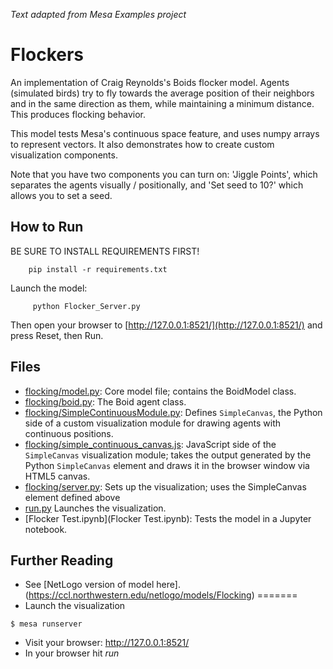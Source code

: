 *Text adapted from Mesa Examples project*

# Flockers

An implementation of Craig Reynolds's Boids flocker model. Agents (simulated birds) try to fly towards the average position of their neighbors and in the same direction as them, while maintaining a minimum distance. This produces flocking behavior.

This model tests Mesa's continuous space feature, and uses numpy arrays to represent vectors. It also demonstrates how to create custom visualization components.

Note that you have two components you can turn on: 'Jiggle Points', which separates the agents visually / positionally, and 'Set seed to 10?' which allows you to set a seed. 

## How to Run

BE SURE TO INSTALL REQUIREMENTS FIRST!
```
    pip install -r requirements.txt
```

Launch the model:
```
     python Flocker_Server.py
```

Then open your browser to [http://127.0.0.1:8521/](http://127.0.0.1:8521/) and press Reset, then Run.

## Files

* [flocking/model.py](flocking/model.py): Core model file; contains the BoidModel class.
* [flocking/boid.py](flocking/boid.py): The Boid agent class.
* [flocking/SimpleContinuousModule.py](flocking/SimpleContinuousModule.py): Defines ``SimpleCanvas``, the Python side of a custom visualization module for drawing agents with continuous positions.
* [flocking/simple_continuous_canvas.js](flocking/simple_continuous_canvas.js): JavaScript side of the ``SimpleCanvas`` visualization module; takes the output generated by the Python ``SimpleCanvas`` element and draws it in the browser window via HTML5 canvas.
* [flocking/server.py](flocking/server.py): Sets up the visualization; uses the SimpleCanvas element defined above
* [run.py](run.py) Launches the visualization.
* [Flocker Test.ipynb](Flocker Test.ipynb): Tests the model in a Jupyter notebook.

## Further Reading
* See [NetLogo version of model here]. (https://ccl.northwestern.edu/netlogo/models/Flocking)
=======
* Launch the visualization
```
$ mesa runserver
```
* Visit your browser: http://127.0.0.1:8521/
* In your browser hit *run*